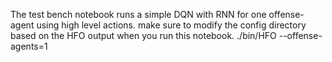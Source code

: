The test bench notebook runs a simple DQN with RNN for one offense-agent using high level actions. 
make sure to modify the config directory based on the HFO output when you run this notebook.
./bin/HFO --offense-agents=1 
